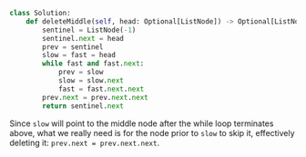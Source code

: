 ```python
class Solution:
    def deleteMiddle(self, head: Optional[ListNode]) -> Optional[ListNode]:
        sentinel = ListNode(-1)
        sentinel.next = head
        prev = sentinel
        slow = fast = head
        while fast and fast.next:
            prev = slow
            slow = slow.next
            fast = fast.next.next
        prev.next = prev.next.next
        return sentinel.next
```

Since `slow` will point to the middle node after the while loop terminates above, what we really need is for the node prior to `slow` to skip it, effectively deleting it: `prev.next = prev.next.next`.